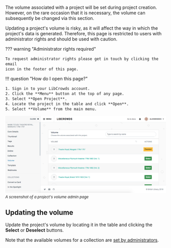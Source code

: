 The volume associated with a project will be set during project creation.
However, on the rare occasion that it is necessary, the volume can subsequently
be changed via this section.

Updating a project's volume is risky, as it will affect the way in which the
project's data is generated. Therefore, this page is restricted to users with
administrator rights and should be used with caution.

??? warning "Administrator rights required"

    To request administrator rights please get in touch by clicking the email
    icon in the footer of this page.

!!! question "How do I open this page?"

    1. Sign in to your LibCrowds account.
    2. Click the **Menu** button at the top of any page.
    3. Select **Open Project**.
    4. Locate the project in the table and click **Open**.
    5. Select **Volume** from the main menu.

![A screenshot of a project's volume admin page](/assets/img/project/volume.png?raw=true)
<br><small>*A screenshot of a project's volume admin page*</small>

## Updating the volume

Update the project's volume by locating it in the table and clicking the
**Select** or **Deselect** buttons.

Note that the available volumes for a collection are
[set by administrators](/collections/volumes).
